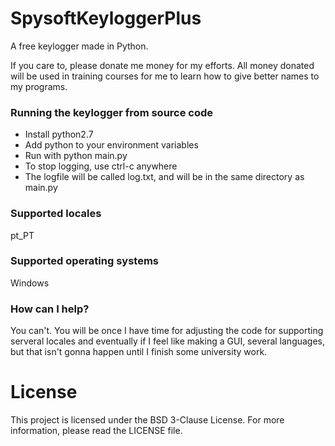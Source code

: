 # SpysoftKeyloggerPlus
A free keylogger made in Python.

If you care to, please donate me money for my efforts. All money donated will be used in training courses for me to learn how to give better names to my programs.

### Running the keylogger from source code

- Install python2.7
- Add python to your environment variables
- Run with python main.py
- To stop logging, use ctrl-c anywhere
- The logfile will be called log.txt, and will be in the same directory as main.py

### Supported locales
pt_PT

### Supported operating systems
Windows

### How can I help?
You can't. You will be once I have time for adjusting the code for supporting serveral locales and eventually if I feel like making a GUI, several languages, but that isn't gonna happen until I finish some university work.

# License

This project is licensed under the BSD 3-Clause License. For more information, please read the LICENSE file.
